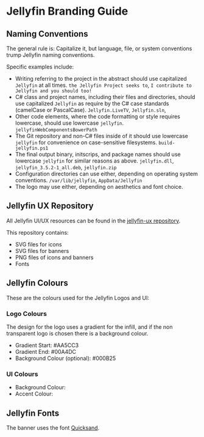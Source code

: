 # Jellyfin Branding Guide

## Naming Conventions

The general rule is: Capitalize it, but language, file, or system conventions trump Jellyfin naming conventions.

Specific examples include:

* Writing referring to the project in the abstract should use capitalized `Jellyfin` at all times. `the Jellyfin Project seeks to`, `I contribute to Jellyfin and you should too!`
* C# class and project names, including their files and directories, should use capitalized `Jellyfin` as require by the C# case standards (camelCase or PascalCase). `Jellyfin.LiveTV`, `Jellyfin.sln`,
* Other code elements, where the code formatting or style requires lowercase, should use lowercase `jellyfin`. `jellyfinWebComponentsBowerPath`
* The Git repository and non-C# files inside of it should use lowercase `jellyfin` for convenience on case-sensitive filesystems. `build-jellyfin.ps1`
* The final output binary, initscrips, and package names should use lowercase `jellyfin` for similar reasons as above. `jellyfin.dll`, `jellyfin_3.5.2-1_all.deb`, `jellyfin.zip`
* Configuration directories can use either, depending on operating system conventions. `/var/lib/jellyfin`, `AppData/Jellyfin`
* The logo may use either, depending on aesthetics and font choice.

## Jellyfin UX Repository
All Jellyfin UI/UX resources can be found in the [jellyfin-ux repository](https://github.com/jellyfin/jellyfin-ux).

This repository contains:

* SVG files for icons
* SVG files for banners
* PNG files of icons and banners
* Fonts

## Jellyfin Colours

These are the colours used for the Jellyfin Logos and UI:

### Logo Colours

The design for the logo uses a gradient for the infill, and if the non transparent logo is chosen there is a background colour.

* Gradient Start: #AA5CC3 
* Gradient End: #00A4DC
* Background Colour (optional): #000B25 

### UI Colours

* Background Colour: 
* Accent Colour: 

## Jellyfin Fonts

The banner uses the font [Quicksand](https://fonts.google.com/specimen/Quicksand).
